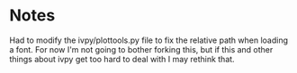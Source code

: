 

# Notes

Had to modify the ivpy/plottools.py file to fix the relative path when loading a font. For now I'm not going to bother forking this, but if this and other things about ivpy get too hard to deal with I may rethink that.